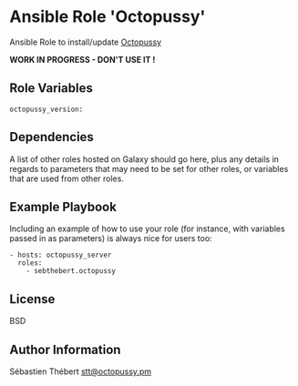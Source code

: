 Ansible Role 'Octopussy'
========================

Ansible Role to install/update [Octopussy](https://www.octopussy.pm)

**WORK IN PROGRESS - DON'T USE IT !**

Role Variables
--------------

```
octopussy_version:
```

Dependencies
------------

A list of other roles hosted on Galaxy should go here, plus any details in regards to parameters that may need to be set for other roles, or variables that are used from other roles.

Example Playbook
----------------

Including an example of how to use your role (for instance, with variables passed in as parameters) is always nice for users too:

```
- hosts: octopussy_server
  roles:
    - sebthebert.octopussy
```

License
-------

BSD

Author Information
------------------

Sébastien Thébert <stt@octopussy.pm>
